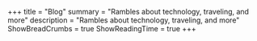 +++
title = "Blog"
summary = "Rambles about technology, traveling, and more"
description = "Rambles about technology, traveling, and more"
ShowBreadCrumbs = true
ShowReadingTime = true
+++